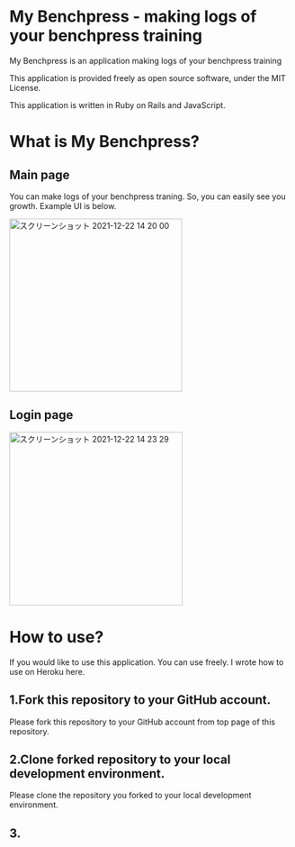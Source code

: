 # My Benchpress - making logs of your benchpress training

My Benchpress is an application making logs of your benchpress training

This application is provided freely as open source software, under the MIT License.

This application is written in Ruby on Rails and JavaScript.

# What is My Benchpress?

## Main page

You can make logs of your benchpress traning.
So, you can easily see you growth.
Example UI is below.

<img width="307" alt="スクリーンショット 2021-12-22 14 20 00" src="https://user-images.githubusercontent.com/74348604/147039765-f9c157ad-5af9-477f-b312-a697b285fe6a.png">

## Login page

<img width="308" alt="スクリーンショット 2021-12-22 14 23 29" src="https://user-images.githubusercontent.com/74348604/147040022-6a8f9b1d-7b90-4772-aec2-f43dfaaffe67.png">


# How to use?

If you would like to use this application. You can use freely.
I wrote how to use on Heroku here.

## 1.Fork this repository to your GitHub account.

Please fork this repository to your GitHub account from top page of this repository.

## 2.Clone forked repository to your local development environment.

Please clone the repository you forked to your local development environment.

## 3.
